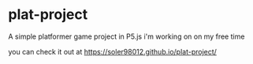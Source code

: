 # plat-project

A simple platformer game project in P5.js i'm working on on my free time 

you can check it out at https://soler98012.github.io/plat-project/
